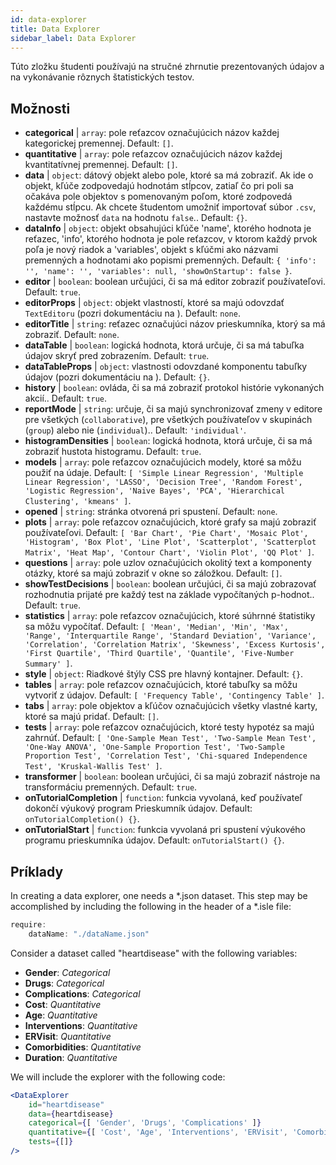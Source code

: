 ```yaml
---
id: data-explorer 
title: Data Explorer
sidebar_label: Data Explorer
---
```


Túto zložku študenti používajú na stručné zhrnutie prezentovaných údajov a na vykonávanie rôznych štatistických testov.

## Možnosti

* __categorical__ | `array`: pole reťazcov označujúcich názov každej kategorickej premennej. Default: `[]`.
* __quantitative__ | `array`: pole reťazcov označujúcich názov každej kvantitatívnej premennej. Default: `[]`.
* __data__ | `object`: dátový objekt alebo pole, ktoré sa má zobraziť. Ak ide o objekt, kľúče zodpovedajú hodnotám stĺpcov, zatiaľ čo pri poli sa očakáva pole objektov s pomenovaným poľom, ktoré zodpovedá každému stĺpcu. Ak chcete študentom umožniť importovať súbor `.csv`, nastavte možnosť `data` na hodnotu `false`.. Default: `{}`.
* __dataInfo__ | `object`: objekt obsahujúci kľúče \'name\', ktorého hodnota je reťazec, \'info\', ktorého hodnota je pole reťazcov, v ktorom každý prvok poľa je nový riadok a \'variables\', objekt s kľúčmi ako názvami premenných a hodnotami ako popismi premenných. Default: `{
  'info': '',
  'name': '',
  'variables': null,
  'showOnStartup': false
}`.
* __editor__ | `boolean`: boolean určujúci, či sa má editor zobraziť používateľovi. Default: `true`.
* __editorProps__ | `object`: objekt vlastností, ktoré sa majú odovzdať `TextEditoru` (pozri dokumentáciu na <TextEditor />). Default: `none`.
* __editorTitle__ | `string`: reťazec označujúci názov prieskumníka, ktorý sa má zobraziť. Default: `none`.
* __dataTable__ | `boolean`: logická hodnota, ktorá určuje, či sa má tabuľka údajov skryť pred zobrazením. Default: `true`.
* __dataTableProps__ | `object`: vlastnosti odovzdané komponentu tabuľky údajov (pozri dokumentáciu na <DataTable />). Default: `{}`.
* __history__ | `boolean`: ovláda, či sa má zobraziť protokol histórie vykonaných akcií.. Default: `true`.
* __reportMode__ | `string`: určuje, či sa majú synchronizovať zmeny v editore pre všetkých (`collaborative`), pre všetkých používateľov v skupinách (`group`) alebo nie (`individual`).. Default: `'individual'`.
* __histogramDensities__ | `boolean`: logická hodnota, ktorá určuje, či sa má zobraziť hustota histogramu. Default: `true`.
* __models__ | `array`: pole reťazcov označujúcich modely, ktoré sa môžu použiť na údaje. Default: `[
  'Simple Linear Regression',
  'Multiple Linear Regression',
  'LASSO',
  'Decision Tree',
  'Random Forest',
  'Logistic Regression',
  'Naive Bayes',
  'PCA',
  'Hierarchical Clustering',
  'kmeans'
]`.
* __opened__ | `string`: stránka otvorená pri spustení. Default: `none`.
* __plots__ | `array`: pole reťazcov označujúcich, ktoré grafy sa majú zobraziť používateľovi. Default: `[
  'Bar Chart',
  'Pie Chart',
  'Mosaic Plot',
  'Histogram',
  'Box Plot',
  'Line Plot',
  'Scatterplot',
  'Scatterplot Matrix',
  'Heat Map',
  'Contour Chart',
  'Violin Plot',
  'QQ Plot'
]`.
* __questions__ | `array`: pole uzlov označujúcich okolitý text a komponenty otázky, ktoré sa majú zobraziť v okne so záložkou. Default: `[]`.
* __showTestDecisions__ | `boolean`: boolean určujúci, či sa majú zobrazovať rozhodnutia prijaté pre každý test na základe vypočítaných p-hodnot.. Default: `true`.
* __statistics__ | `array`: pole reťazcov označujúcich, ktoré súhrnné štatistiky sa môžu vypočítať. Default: `[
  'Mean',
  'Median',
  'Min',
  'Max',
  'Range',
  'Interquartile Range',
  'Standard Deviation',
  'Variance',
  'Correlation',
  'Correlation Matrix',
  'Skewness',
  'Excess Kurtosis',
  'First Quartile',
  'Third Quartile',
  'Quantile',
  'Five-Number Summary'
]`.
* __style__ | `object`: Riadkové štýly CSS pre hlavný kontajner. Default: `{}`.
* __tables__ | `array`: pole reťazcov označujúcich, ktoré tabuľky sa môžu vytvoriť z údajov. Default: `[
  'Frequency Table',
  'Contingency Table'
]`.
* __tabs__ | `array`: pole objektov a kľúčov označujúcich všetky vlastné karty, ktoré sa majú pridať. Default: `[]`.
* __tests__ | `array`: pole reťazcov označujúcich, ktoré testy hypotéz sa majú zahrnúť. Default: `[
  'One-Sample Mean Test',
  'Two-Sample Mean Test',
  'One-Way ANOVA',
  'One-Sample Proportion Test',
  'Two-Sample Proportion Test',
  'Correlation Test',
  'Chi-squared Independence Test',
  'Kruskal-Wallis Test'
]`.
* __transformer__ | `boolean`: boolean určujúci, či sa majú zobraziť nástroje na transformáciu premenných. Default: `true`.
* __onTutorialCompletion__ | `function`: funkcia vyvolaná, keď používateľ dokončí výukový program Prieskumník údajov. Default: `onTutorialCompletion() {}`.
* __onTutorialStart__ | `function`: funkcia vyvolaná pri spustení výukového programu prieskumníka údajov. Default: `onTutorialStart() {}`.


## Príklady

In creating a data explorer, one needs a *.json dataset. This step may be accomplished by including the following in the header of a *.isle file:

```js
require:
    dataName: "./dataName.json"
```

Consider a dataset called "heartdisease" with the following variables:
* __Gender__: _Categorical_
* __Drugs__: _Categorical_
* __Complications__: _Categorical_
* __Cost__: _Quantitative_
* __Age__: _Quantitative_
* __Interventions__: _Quantitative_
* __ERVisit__: _Quantitative_
* __Comorbidities__: _Quantitative_
* __Duration__: _Quantitative_

We will include the explorer with the following code:

```jsx live
<DataExplorer 
    id="heartdisease"
    data={heartdisease} 
    categorical={[ 'Gender', 'Drugs', 'Complications' ]}
    quantitative={[ 'Cost', 'Age', 'Interventions', 'ERVisit', 'Comorbidities', 'Duration' ]}
    tests={[]}
/>
```



